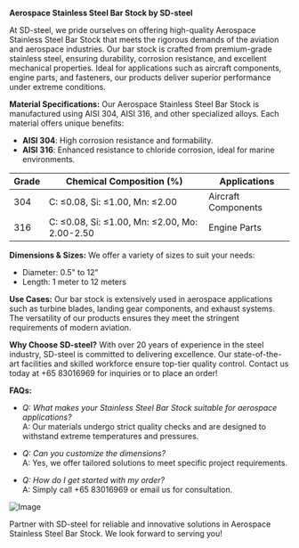 **Aerospace Stainless Steel Bar Stock by SD-steel**

At SD-steel, we pride ourselves on offering high-quality Aerospace Stainless Steel Bar Stock that meets the rigorous demands of the aviation and aerospace industries. Our bar stock is crafted from premium-grade stainless steel, ensuring durability, corrosion resistance, and excellent mechanical properties. Ideal for applications such as aircraft components, engine parts, and fasteners, our products deliver superior performance under extreme conditions.

**Material Specifications:**
Our Aerospace Stainless Steel Bar Stock is manufactured using AISI 304, AISI 316, and other specialized alloys. Each material offers unique benefits:
- **AISI 304**: High corrosion resistance and formability.
- **AISI 316**: Enhanced resistance to chloride corrosion, ideal for marine environments.

| Grade | Chemical Composition (%) | Applications |
|-------|--------------------------|--------------|
| 304   | C: ≤0.08, Si: ≤1.00, Mn: ≤2.00 | Aircraft Components |
| 316   | C: ≤0.08, Si: ≤1.00, Mn: ≤2.00, Mo: 2.00-2.50 | Engine Parts |

**Dimensions & Sizes:**
We offer a variety of sizes to suit your needs:
- Diameter: 0.5" to 12"
- Length: 1 meter to 12 meters

**Use Cases:**
Our bar stock is extensively used in aerospace applications such as turbine blades, landing gear components, and exhaust systems. The versatility of our products ensures they meet the stringent requirements of modern aviation.

**Why Choose SD-steel?**
With over 20 years of experience in the steel industry, SD-steel is committed to delivering excellence. Our state-of-the-art facilities and skilled workforce ensure top-tier quality control. Contact us today at +65 83016969 for inquiries or to place an order!

**FAQs:**
- *Q: What makes your Stainless Steel Bar Stock suitable for aerospace applications?*  
  A: Our materials undergo strict quality checks and are designed to withstand extreme temperatures and pressures.

- *Q: Can you customize the dimensions?*  
  A: Yes, we offer tailored solutions to meet specific project requirements.

- *Q: How do I get started with my order?*  
  A: Simply call +65 83016969 or email us for consultation.

![Image](https://github.com/user-attachments/assets/2567258e-e124-4816-932d-1809bd27ef0b)

Partner with SD-steel for reliable and innovative solutions in Aerospace Stainless Steel Bar Stock. We look forward to serving you!